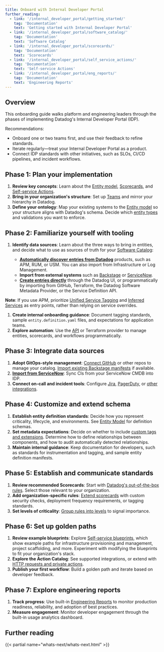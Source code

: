 ```yaml
---
title: Onboard with Internal Developer Portal
further_reading:
  - link: '/internal_developer_portal/getting_started/'
    tag: 'Documentation'
    text: 'Getting started with Internal Developer Portal'
  - link: '/internal_developer_portal/software_catalog/'
    tag: 'Documentation'
    text: 'Software Catalog'
  - link: '/internal_developer_portal/scorecards/'
    tag: 'Documentation'
    text: 'Scorecards'
  - link: '/internal_developer_portal/self_service_actions/'
    tag: 'Documentation'
    text: 'Self-service Actions'
  - link: '/internal_developer_portal/eng_reports/'
    tag: 'Documentation'
    text: 'Engineering Reports'
---
```


## Overview

This onboarding guide walks platform and engineering leaders through the phases of implementing Datadog's Internal Developer Portal (IDP).  

Recommendations:
- Onboard one or two teams first, and use their feedback to refine standards.  
- Iterate regularly—treat your Internal Developer Portal as a product.  
- Connect IDP standards with other initiatives, such as SLOs, CI/CD pipelines, and incident workflows.  

## Phase 1: Plan your implementation

1. **Review key concepts**: Learn about the [Entity model][2], [Scorecards][3], and [Self-service Actions][4].  
1. **Bring in your organization's structure**: Set up [Teams][5] and mirror your hierarchy in Datadog.  
1. **Define your ontology**: Map your existing systems to the [Entity model][2] so your structure aligns with Datadog's schema. Decide which [entity types][6] and validations you want to enforce.

## Phase 2: Familiarize yourself with tooling

1. **Identify data sources**: Learn about the three ways to bring in entities, and decide what to use as sources of truth for your [Software Catalog][7]:

   - **[Automatically discover entries from Datadog][23]** products, such as APM, RUM, or USM. You can also import from Infrastructure or Log Management.
   - **Import from external systems** such as [Backstage][14] or [ServiceNow][15].  
   - **[Create entries directly][24]** through the Datadog UI, or programmatically by importing from GitHub, Terraform, the Datadog Software Metadata Provider, or the Service Definition API.  

  **Note**: If you use APM, prioritize [Unified Service Tagging][13] and [Inferred Services][14] as entry points, rather than relying on service overrides.

1. **Create internal onboarding guidance**: Document tagging standards, sample `entity.definition.yaml` files, and expectations for application teams.  
1. **Explore automation**: Use the [API][8] or Terraform provider to manage entities, scorecards, and workflows programmatically.

## Phase 3: Integrate data sources

1. **Adopt GitOps-style management**: [Connect GitHub][13] or other repos to manage your catalog. [Import existing Backstage manifests][14] if available.  
1. **[Import from ServiceNow][15]**: Sync CIs from your ServiceNow CMDB into IDP.  
1. **Connect on-call and incident tools**: Configure [Jira][9], [PagerDuty][10], or [other integrations][16].

## Phase 4: Customize and extend schema

1. **Establish entity definition standards**: Decide how you represent criticality, lifecycle, and environments. See [Entity Model][6] for definition schemas. 
1. **Set metadata expectations**: Decide on whether to include [custom tags and extensions][18]. Determine how to define relationships between components, and how to audit automatically detected relationships.
1. **Maintain internal guidance**: Keep documentation for developers, such as standards for instrumentation and tagging, and sample entity definition manifests.

## Phase 5: Establish and communicate standards

1. **Review recommended Scorecards**: Start with [Datadog's out-of-the-box rules][3]. Select those relevant to your organization.
1. **Add organization-specific rules**: [Extend scorecards][19] with custom security checks, deployment frequency requirements, or tagging standards.  
1. **Set levels of criticality**: [Group rules into levels][20] to signal importance.

## Phase 6: Set up golden paths

1. **Review example blueprints**: Explore [Self-service blueprints][11], which show example paths for infrastructure provisioning and management, project scaffolding, and more. Experiment with modifying the blueprints to fit your organization's stack.
1. **Explore the Action Catalog**: See supported integrations, or extend with [HTTP requests and private actions][4].  
1. **Publish your first workflow**: Build a golden path and iterate based on developer feedback.

## Phase 7: Explore engineering reports

1. **Track progress**: Use built-in [Engineering Reports][12] to monitor production readiness, reliability, and adoption of best practices.  
1. **Measure engagement**: Monitor developer engagement through the built-in usage analytics dashboard.
 
## Further reading

{{< partial name="whats-next/whats-next.html" >}}

[2]: /internal_developer_portal/software_catalog/entity_model/entity_types/
[3]: /internal_developer_portal/scorecards/
[4]: /internal_developer_portal/self_service_actions/
[5]: /account_management/teams/
[6]: /internal_developer_portal/software_catalog/entity_model/
[7]: /internal_developer_portal/software_catalog/
[8]: /api/latest/software-catalog/
[9]: /integrations/jira/
[10]: /integrations/pagerduty/
[11]: https://app.datadoghq.com/software/self-service-actions
[12]: /internal_developer_portal/eng_reports/
[13]: /internal_developer_portal/software_catalog/set_up/create_entities/#github-integration
[14]: /internal_developer_portal/software_catalog/set_up/import_entities#import-from-backstage
[15]: /internal_developer_portal/software_catalog/set_up/import_entities#import-from-servicenow
[16]: /internal_developer_portal/integrations
[18]: /internal_developer_portal/software_catalog/entity_model?tab=v30#build-custom-extensions
[19]: /internal_developer_portal/scorecards/custom_rules
[20]: /internal_developer_portal/scorecards/scorecard_configuration#group-rules-into-levels
[21]: /internal_developer_portal/software_catalog/set_up/discover_entities#automatic-discovery-with-apm-usm-and-rum
[22]: /internal_developer_portal/software_catalog/set_up/import_entities
[23]: /internal_developer_portal/software_catalog/set_up/discover_entities
[24]: /internal_developer_portal/software_catalog/set_up/create_entities